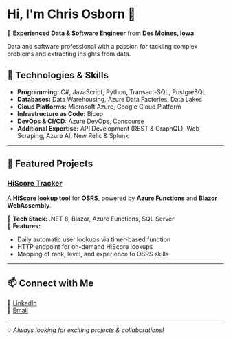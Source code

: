 # Hi, I'm Chris Osborn 👋

🚀 **Experienced Data & Software Engineer** from **Des Moines, Iowa**

Data and software professional with a passion for tackling complex problems and extracting insights from data.

## 🔧 Technologies & Skills
- **Programming:** C#, JavaScript, Python, Transact-SQL, PostgreSQL
- **Databases:** Data Warehousing, Azure Data Factories, Data Lakes
- **Cloud Platforms:** Microsoft Azure, Google Cloud Platform
- **Infrastructure as Code:** Bicep
- **DevOps & CI/CD:** Azure DevOps, Concourse
- **Additional Expertise:** API Development (REST & GraphQL), Web Scraping, Azure AI, New Relic & Splunk

---

## 🚀 Featured Projects

### [HiScore Tracker](https://github.com/yourusername/hiscore-tracker)
A **HiScore lookup tool** for **OSRS**, powered by **Azure Functions** and **Blazor WebAssembly**.

🔹 **Tech Stack:** .NET 8, Blazor, Azure Functions, SQL Server  
🔹 **Features:**
- Daily automatic user lookups via timer-based function
- HTTP endpoint for on-demand HiScore lookups
- Mapping of rank, level, and experience to OSRS skills

---

## 📫 Connect with Me
💼 [LinkedIn](https://linkedin.com/in/chris-osborn-hello)  
📧 [Email](mailto:chrisosborn93@gmail.com)  

---

💡 *Always looking for exciting projects & collaborations!*
